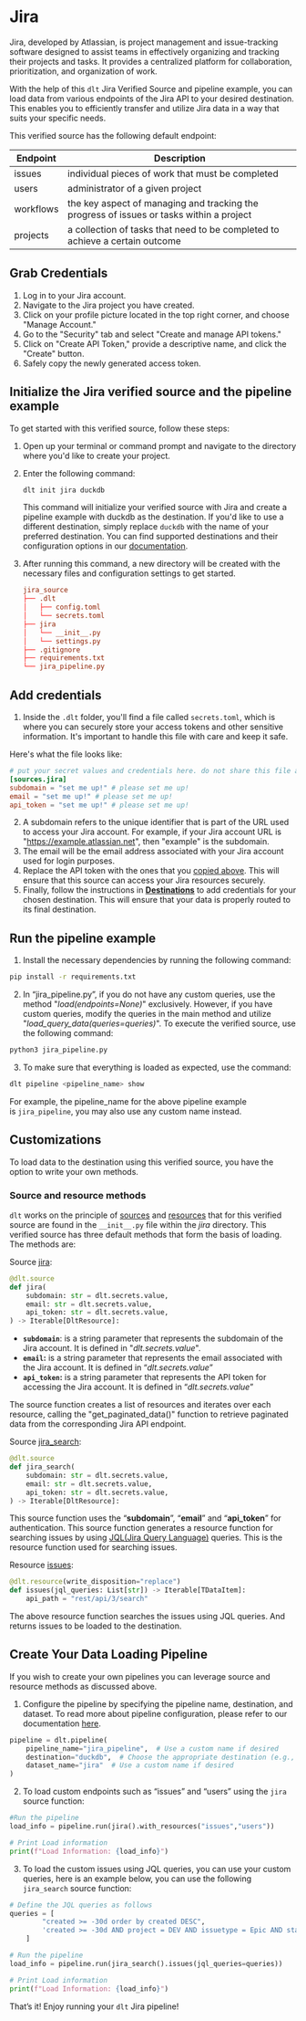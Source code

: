 # Jira

Jira, developed by Atlassian, is project management and issue-tracking software designed to assist teams in effectively organizing and tracking their projects and tasks. It provides a centralized platform for collaboration, prioritization, and organization of work.

With the help of this `dlt` Jira Verified Source and pipeline example, you can load data from various endpoints of the Jira API to your desired destination. This enables you to efficiently transfer and utilize Jira data in a way that suits your specific needs.

This verified source has the following default endpoint:

| Endpoint | Description |
| --- | --- |
| issues | individual pieces of work that must be completed |
| users | administrator of a given project |
| workflows | the key aspect of managing and tracking the progress of issues or tasks within a project |
| projects | a collection of tasks that need to be completed to achieve a certain outcome |

## Grab Credentials

1. Log in to your Jira account.
2. Navigate to the Jira project you have created.
3. Click on your profile picture located in the top right corner, and choose "Manage Account."
4. Go to the "Security" tab and select "Create and manage API tokens."
5. Click on "Create API Token," provide a descriptive name, and click the "Create" button.
6. Safely copy the newly generated access token.

## Initialize the Jira verified source and the pipeline example

To get started with this verified source, follow these steps:

1. Open up your terminal or command prompt and navigate to the directory where you'd like to create your project.
2. Enter the following command:

    ```bash
    dlt init jira duckdb
    ```

    This command will initialize your verified source with Jira and create a pipeline example with duckdb as the destination. If you'd like to use a different destination, simply replace `duckdb` with the name of your preferred destination. You can find supported destinations and their configuration options in our [documentation](https://dlthub.com/docs/dlt-ecosystem/destinations).

3. After running this command, a new directory will be created with the necessary files and configuration settings to get started.

    ```toml
    jira_source
    ├── .dlt
    │   ├── config.toml
    │   └── secrets.toml
    ├── jira
    │   └── __init__.py
    │   └── settings.py
    ├── .gitignore
    ├── requirements.txt
    └── jira_pipeline.py
    ```


## **Add credentials**

1. Inside the `.dlt` folder, you'll find a file called `secrets.toml`, which is where you can securely store your access tokens and other sensitive information. It's important to handle this file with care and keep it safe.

Here's what the file looks like:

```toml
# put your secret values and credentials here. do not share this file and do not push it to github
[sources.jira]
subdomain = "set me up!" # please set me up!
email = "set me up!" # please set me up!
api_token = "set me up!" # please set me up!
```

2. A subdomain refers to the unique identifier that is part of the URL used to access your Jira account. For example, if your Jira account URL is "https://example.atlassian.net", then "example" is the subdomain.
3. The email will be the email address associated with your Jira account used for login purposes.
4. Replace the API token with the ones that you [copied above](jira.md#grab-credentials). This will ensure that this source can access your Jira resources securely.
5. Finally, follow the instructions in **[Destinations](https://dlthub.com/docs/dlt-ecosystem/destinations)** to add credentials for your chosen destination. This will ensure that your data is properly routed to its final destination.

## Run the pipeline example

1. Install the necessary dependencies by running the following command:

```bash
pip install -r requirements.txt
```

2. In “jira_pipeline.py”, if you do not have any custom queries, use the method "*load(endpoints=None)*" exclusively. However, if you have custom queries, modify the queries in the main method and utilize "*load_query_data(queries=queries)*". To execute the verified source, use the following command:

```bash
python3 jira_pipeline.py
```

3. To make sure that everything is loaded as expected, use the command:

```bash
dlt pipeline <pipeline_name> show
```

For example, the pipeline_name for the above pipeline example is `jira_pipeline`, you may also use any custom name instead.

## Customizations

To load data to the destination using this verified source, you have the option to write your own methods.

### Source and resource methods

`dlt` works on the principle of [sources](https://dlthub.com/docs/general-usage/source) and [resources](https://dlthub.com/docs/general-usage/resource) that for this verified source are found in the `__init__.py` file within the *jira* directory. This verified source has three default methods that form the basis of loading. The methods are:

Source <u>jira</u>:

```python
@dlt.source
def jira(
    subdomain: str = dlt.secrets.value,
    email: str = dlt.secrets.value,
    api_token: str = dlt.secrets.value,
) -> Iterable[DltResource]:
```

- **`subdomain`**: is a string parameter that represents the subdomain of the Jira account. It is defined in "*dlt.secrets.value*".
- **`email`:** is a string parameter that represents the email associated with the Jira account. It is defined in “*dlt.secrets.value*”
- **`api_token`:** is a string parameter that represents the API token for accessing the Jira account. It is defined in “*dlt.secrets.value*”

The source function creates a list of resources and iterates over each resource, calling the "get_paginated_data()" function to retrieve paginated data from the corresponding Jira API endpoint.

Source <u>jira_search</u>:

```python
@dlt.source
def jira_search(
    subdomain: str = dlt.secrets.value,
    email: str = dlt.secrets.value,
    api_token: str = dlt.secrets.value,
) -> Iterable[DltResource]:
```

This source function uses the “**subdomain**”, “**email**” and “**api_token**” for authentication. This source function generates a resource function for searching issues by using [JQL(Jira Query Language)](https://support.atlassian.com/jira-service-management-cloud/docs/use-advanced-search-with-jira-query-language-jql/) queries. This is the resource function used for searching issues.

Resource <u>issues</u>:

```python
@dlt.resource(write_disposition="replace")
def issues(jql_queries: List[str]) -> Iterable[TDataItem]:
    api_path = "rest/api/3/search"
```

The above resource function searches the issues using JQL queries. And returns issues to be loaded to the destination.

## Create Your Data Loading Pipeline

If you wish to create your own pipelines you can leverage source and resource methods as discussed above.

1. Configure the pipeline by specifying the pipeline name, destination, and dataset. To read more about pipeline configuration, please refer to our documentation [here](https://dlthub.com/docs/general-usage/pipeline).

```python
pipeline = dlt.pipeline(
    pipeline_name="jira_pipeline",  # Use a custom name if desired
    destination="duckdb",  # Choose the appropriate destination (e.g., duckdb, redshift, post)
    dataset_name="jira"  # Use a custom name if desired
)
```

2. To load custom endpoints such as “issues” and “users” using the `jira` source function:

```python
#Run the pipeline
load_info = pipeline.run(jira().with_resources("issues","users"))

# Print Load information
print(f"Load Information: {load_info}")
```

3. To load the custom issues using JQL queries, you can use your custom queries, here is an example below, you can use the following `jira_search` source function:

```python
# Define the JQL queries as follows
queries = [
        "created >= -30d order by created DESC",
        'created >= -30d AND project = DEV AND issuetype = Epic AND status = "In Progress" order by created DESC',
    ]

# Run the pipeline
load_info = pipeline.run(jira_search().issues(jql_queries=queries))

# Print Load information
print(f"Load Information: {load_info}")
```


That’s it! Enjoy running your `dlt` Jira pipeline!
